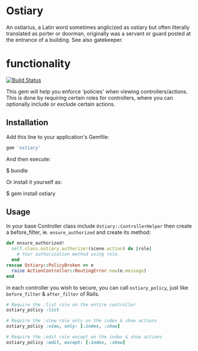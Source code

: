 # Ostiary

An ostiarius, a Latin word sometimes anglicized as ostiary but often literally translated as porter or doorman, originally was a servant or guard posted at the entrance of a building. See also gatekeeper.

# functionality

[![Build Status](https://travis-ci.com/nedap/ostiary.svg?token=4BotuBJP2R9yGGT125VA&branch=master)](https://travis-ci.com/nedap/ostiary)

This gem will help you enforce 'policies' when viewing controllers/actions.
This is done by requiring certain roles for controllers, where you can
optionally include or exclude certain actions.

## Installation

Add this line to your application's Gemfile:

```ruby
gem 'ostiary'
```

And then execute:

  $ bundle

Or install it yourself as:

  $ gem install ostiary

## Usage

In your base Controller class include `Ostiary::ControllerHelper`
then create a before_filter, ie. `ensure_authorized` and create its method:

```ruby
def ensure_authorized!
  self.class.ostiary.authorize!(scene.action) do |role|
    # Your authorization method using role.
  end
rescue Ostiary::PolicyBroken => e
  raise ActionController::RoutingError.new(e.message)
end
```

in each controller you wish to secure, you can call `ostiary_policy`, just like `before_filter` & `after_filter` of Rails.

```ruby
# Require the :list role on the entire controller
ostiary_policy :list

# Require the :view role only on the index & show actions
ostiary_policy :view, only: [:index, :show]

# Require the :edit role except on the index & show actions
ostiary_policy :edit, except: [:index, :show]
```
